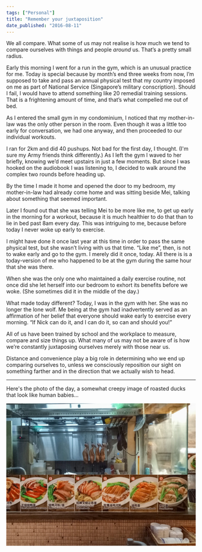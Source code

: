 ```yaml
---
tags: ["Personal"]
title: "Remember your juxtaposition"
date_published: "2016-08-11"
---
```


We all compare. What some of us may not realise is how much we tend to compare ourselves with things and people _around_ us. That’s a pretty small radius.

Early this morning I went for a run in the gym, which is an unusual practice for me. Today is special because by month’s end three weeks from now, I’m supposed to take and pass an annual physical test that my country imposed on me as part of National Service (Singapore’s military conscription). Should I fail, I would have to attend something like 20 remedial training sessions. That is a frightening amount of time, and that’s what compelled me out of bed.

As I entered the small gym in my condominium, I noticed that my mother-in-law was the only other person in the room. Even though it was a little too early for conversation, we had one anyway, and then proceeded to our individual workouts.

I ran for 2km and did 40 pushups. Not bad for the first day, I thought. (I'm sure my Army friends think differently.) As I left the gym I waved to her briefly, knowing we’d meet upstairs in just a few moments. But since I was hooked on the audiobook I was listening to, I decided to walk around the complex two rounds before heading up.

By the time I made it home and opened the door to my bedroom, my mother-in-law had already come home and was sitting beside Mei, talking about something that seemed important.

Later I found out that she was telling Mei to be more like me, to get up early in the morning for a workout, because it is much healthier to do that than to lie in bed past 8am every day. This was intriguing to me, because before today I never woke up early to exercise.

I might have done it once last year at this time in order to pass the same physical test, but she wasn’t living with us that time. “Like me”, then, is not to wake early and go to the gym. I merely did it once, today. All there is is a today-version of me who happened to be at the gym during the same hour that she was there.

When she was the only one who maintained a daily exercise routine, not once did she let herself into our bedroom to exhort its benefits before we woke. (She sometimes did it in the middle of the day.)

What made today different? Today, I was in the gym with her. She was no longer the lone wolf. Me being at the gym had inadvertently served as an affirmation of her belief that everyone should wake early to exercise every morning. “If Nick can do it, and I can do it, so can and should you!”

All of us have been trained by school and the workplace to measure, compare and size things up. What many of us may not be aware of is how we’re constantly juxtaposing ourselves merely with those near us.

Distance and convenience play a big role in determining who we end up comparing ourselves to, unless we consciously reposition our sight on something farther and in the direction that we actually wish to head.

* * *

Here's the photo of the day, a somewhat creepy image of roasted ducks that look like human babies...

![roasted duck hung up at a food stall](images/IMG20160811173109_nickang_edited-1024x768.jpg)
